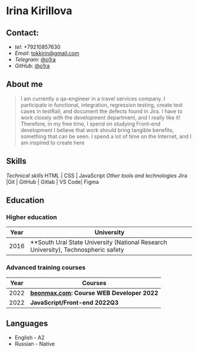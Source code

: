 # Irina Kirillova

## Contact:
   - *tel:* +79210857630
   - *Email*: tokkirin@gmail.com
   - *Telegram:* [@o1ra](https://t.me/o11ra)
   - *GitHub:* [@o1ra](https://github.com/o1ra)

## About me
>  I am currently a qa-engineer in a travel services company.
   I participate in functional, integration, regression testing, create test cases in testRail, and document the defects found in Jira.
   I have to work closely with the development department, and I really like it!
Therefore, in my free time, I spend on studying Front-end development
I believe that work should bring tangible benefits, something that can be seen. I spend a lot of time on the Internet, and I am inspired to create here

## Skills
*Technical skills* HTML | CSS | JavaScript 
*Оther tools and technologies* Jira |Git | GitHub | Gitlab | VS Code| Figma 

## Education

### Higher education

|Year    |University |
| ------ | ------ |
|2016 | **South Ural State University (National Research University), Technospheric safety |

### Advanced training courses

|Year    |Courses |
| ------ | ------ |
|2022    |**[beonmax.com](https://beonmax.com): Course WEB Developer 2022**|
|2022    |**JavaScript/Front-end 2022Q3** |

## Languages
 - English - A2
 - Russian - Native